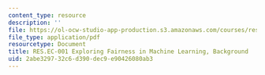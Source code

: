 ```yaml
---
content_type: resource
description: ''
file: https://ol-ocw-studio-app-production.s3.amazonaws.com/courses/res-ec-001-exploring-fairness-in-machine-learning-for-international-development-spring-2020/2abe329732c6d390dec9e90426080ab3_MITRES_EC001S19_video2.pdf
file_type: application/pdf
resourcetype: Document
title: RES.EC-001 Exploring Fairness in Machine Learning, Background
uid: 2abe3297-32c6-d390-dec9-e90426080ab3
---
```

